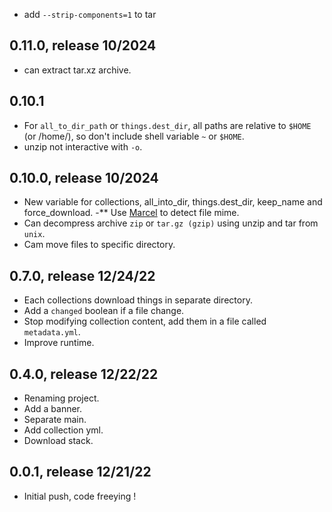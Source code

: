 - add `--strip-components=1` to tar

## 0.11.0, release 10/2024
- can extract tar.xz archive.

## 0.10.1
- For `all_to_dir_path` or `things.dest_dir`, all paths are relative to `$HOME` (or
  /home/<name>), so don't include shell variable `~` or `$HOME`.
- unzip not interactive with `-o`.

## 0.10.0, release 10/2024
- New variable for collections, all_into_dir, things.dest_dir, keep_name and
  force_download.
-** Use [Marcel](https://github.com/rails/marcel) to detect file mime.
- Can decompress archive `zip` or `tar.gz (gzip)` using unzip and tar from `unix`.
- Cam move files to specific directory.

## 0.7.0, release 12/24/22

* Each collections download things in separate directory.
* Add a `changed` boolean if a file change.
* Stop modifying collection content, add them in a file called `metadata.yml`.
* Improve runtime.

## 0.4.0, release 12/22/22

* Renaming project.
* Add a banner.
* Separate main.
* Add collection yml.
* Download stack.

## 0.0.1, release 12/21/22
* Initial push, code freeying !


